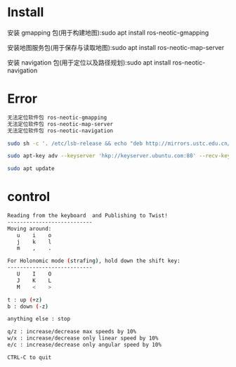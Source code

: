 # Install

安装 gmapping 包(用于构建地图):sudo apt install ros-neotic-gmapping

安装地图服务包(用于保存与读取地图):sudo apt install ros-neotic-map-server

安装 navigation 包(用于定位以及路径规划):sudo apt install ros-neotic-navigation

# Error

````bash
无法定位软件包 ros-neotic-gmapping
无法定位软件包 ros-neotic-map-server
无法定位软件包 ros-neotic-navigation
````
````bash
sudo sh -c '. /etc/lsb-release && echo "deb http://mirrors.ustc.edu.cn/ros/ubuntu/ `lsb_release -cs` main" > /etc/apt/sources.list.d/ros-latest.list'
````

````bash
sudo apt-key adv --keyserver 'hkp://keyserver.ubuntu.com:80' --recv-key C1CF6E31E6BADE8868B172B4F42ED6FBAB17C654
````
````bash
sudo apt update
````

# control

````bash
Reading from the keyboard  and Publishing to Twist!
---------------------------
Moving around:
   u    i    o
   j    k    l
   m    ,    .

For Holonomic mode (strafing), hold down the shift key:
---------------------------
   U    I    O
   J    K    L
   M    <    >

t : up (+z)
b : down (-z)

anything else : stop

q/z : increase/decrease max speeds by 10%
w/x : increase/decrease only linear speed by 10%
e/c : increase/decrease only angular speed by 10%

CTRL-C to quit
````

